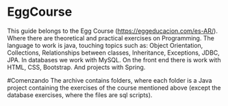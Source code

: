 # EggCourse
This guide belongs to the Egg Course (https://eggeducacion.com/es-AR/). Where there are theoretical and practical exercises on Programming. The language to work is java, touching topics such as: Object Orientation, Collections, Relationships between classes, Inheritance, Exceptions, JDBC, JPA. In databases we work with MySQL. On the front end there is work with HTML, CSS, Bootstrap. And projects with Spring.

#Comenzando
The archive contains folders, where each folder is a Java project containing the exercises of the course mentioned above (except the database exercises, where the files are sql scripts). 

